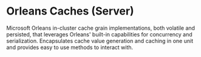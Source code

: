 # Orleans Caches (Server)

Microsoft Orleans in-cluster cache grain implementations, both volatile and persisted, that leverages Orleans' built-in capabilities for concurrency and serialization. Encapsulates cache value generation and caching in one unit and provides easy to use methods to interact with.
